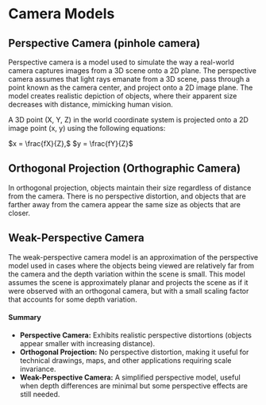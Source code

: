 # Camera Models

## Perspective Camera (pinhole camera)
Perspective camera is a model used to simulate the way a real-world camera captures images from a 3D scene onto a 2D plane. The perspective camera assumes that light rays emanate from a 3D scene, pass through a point known as the camera center, and project onto a 2D image plane. The model creates realistic depiction of objects, where their apparent size decreases with distance, mimicking human vision.

A 3D point (X, Y, Z) in the world coordinate system is projected onto a 2D image point (x, y) using the following equations:

$x = \frac{fX}{Z},$ $y = \frac{fY}{Z}$

## Orthogonal Projection (Orthographic Camera)
In orthogonal projection, objects maintain their size regardless of distance from the camera. There is no perspective distortion, and objects that are farther away from the camera appear the same size as objects that are closer.

## Weak-Perspective Camera
The weak-perspective camera model is an approximation of the perspective model used in cases where the objects being viewed are relatively far from the camera and the depth variation within the scene is small. This model assumes the scene is approximately planar and projects the scene as if it were observed with an orthogonal camera, but with a small scaling factor that accounts for some depth variation.

#### Summary
- **Perspective Camera:** Exhibits realistic perspective distortions (objects appear smaller with increasing distance).
- **Orthogonal Projection:** No perspective distortion, making it useful for technical drawings, maps, and other applications requiring scale invariance.
- **Weak-Perspective Camera:** A simplified perspective model, useful when depth differences are minimal but some perspective effects are still needed.
